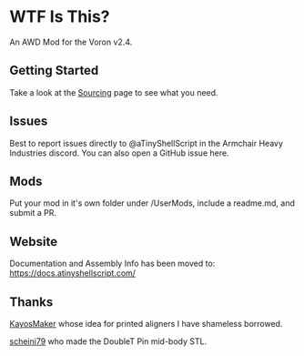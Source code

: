 # WTF Is This?

An AWD Mod for the Voron v2.4.

## Getting Started

Take a look at the [Sourcing](https://docs.atinyshellscript.com/sourcing/) page to see what you need.

## Issues

Best to report issues directly to @aTinyShellScript in the Armchair Heavy Industries discord. You can also open a GitHub issue here.

## Mods

Put your mod in it's own folder under /UserMods, include a readme.md, and submit a PR.

## Website

Documentation and Assembly Info has been moved to: https://docs.atinyshellscript.com/

## Thanks

[KayosMaker](https://github.com/KayosMaker) whose idea for printed aligners I have shameless borrowed.

[scheini79](https://github.com/scheini79) who made the DoubleT Pin mid-body STL.